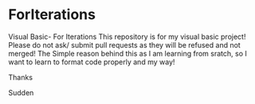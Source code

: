 # ForIterations
Visual Basic- For Iterations
This repository is for my visual basic project! Please do not ask/ submit pull requests as they will be refused and not merged!
The Simple reason behind this as I am learning from sratch, so I want to learn to format code properly and my way!

Thanks

Sudden
